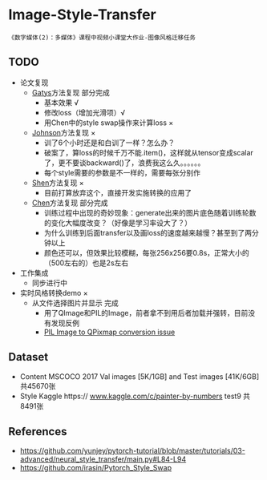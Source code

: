 # Image-Style-Transfer
    《数字媒体(2)：多媒体》课程中视频小课堂大作业-图像风格迁移任务
    
## TODO
 - 论文复现
     - [Gatys](https://arxiv.org/abs/1508.06576)方法复现 部分完成
        - 基本效果 √
        - 修改loss（增加光滑项）√
        - 用Chen中的style swap操作来计算loss ×
     - [Johnson](https://arxiv.org/abs/1603.08155)方法复现 ×
        - 训了6个小时还是和白训了一样？怎么办？
        - 破案了，算loss的时候千万不能.item()，这样就从tensor变成scalar了，更不要谈backward()了，浪费我这么久。。。。。。
        - 每个style需要的参数是不一样的，需要每张分别作
     - [Shen](https://arxiv.org/abs/1709.04111)方法复现 ×
        - 目前打算放弃这个，直接开发实施转换的应用了
     - [Chen](https://arxiv.org/abs/1612.04337)方法复现 部分完成
        - 训练过程中出现的奇妙现象：generate出来的图片底色随着训练轮数的变化大幅度改变？（好像是学习率设大了？）
        - 为什么训练到后面transfer以及画loss的速度越来越慢？甚至到了两分钟以上
        - 颜色还可以，但效果比较模糊，每张256x256要0.8s，正常大小的（500左右的）也是2s左右
 - 工作集成
     - 同步进行中
 - 实时风格转换demo ×
     - 从文件选择图片并显示 完成
        - 用了QImage和PIL的Image，前者拿不到用后者加载并强转，目前没有发现反例
        - [PIL Image to QPixmap conversion issue](https://stackoverflow.com/questions/34697559/pil-image-to-qpixmap-conversion-issue)

## Dataset

 - Content 
    MSCOCO 2017 Val images [5K/1GB] and Test images [41K/6GB] 共45670张
 - Style
    Kaggle https:// www.kaggle.com/c/painter-by-numbers test9 共8491张

## References

 - https://github.com/yunjey/pytorch-tutorial/blob/master/tutorials/03-advanced/neural_style_transfer/main.py#L84-L94
 - https://github.com/irasin/Pytorch_Style_Swap